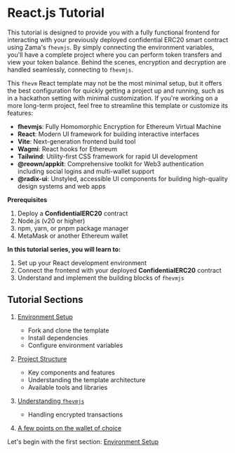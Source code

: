 # React.js Tutorial

This tutorial is designed to provide you with a fully functional frontend for interacting with your previously deployed confidential ERC20 smart contract using Zama's `fhevmjs`. By simply connecting the environment variables, you'll have a complete project where you can perform token transfers and view your token balance. Behind the scenes, encryption and decryption are handled seamlessly, connecting to `fhevmjs`.

This `fhevm` React template may not be the most minimal setup, but it offers the best configuration for quickly getting a project up and running, such as in a hackathon setting with minimal customization. If you're working on a more long-term project, feel free to streamline this template or customize its features:

- **fhevmjs**: Fully Homomorphic Encryption for Ethereum Virtual Machine
- **React**: Modern UI framework for building interactive interfaces
- **Vite**: Next-generation frontend build tool
- **Wagmi**: React hooks for Ethereum
- **Tailwind**: Utility-first CSS framework for rapid UI development
- **@reown/appkit**: Comprehensive toolkit for Web3 authentication including social logins and multi-wallet support
- **@radix-ui**: Unstyled, accessible UI components for building high-quality design systems and web apps

**Prerequisites**
1. Deploy a **ConfidentialERC20** contract
2. Node.js (v20 or higher)
3. npm, yarn, or pnpm package manager
4. MetaMask or another Ethereum wallet

**In this tutorial series, you will learn to:**

1. Set up your React development environment
2. Connect the frontend with your deployed **ConfidentialERC20** contract
3. Understand and implement the building blocks of `fhevmjs`

## Tutorial Sections

1. [Environment Setup](./1-environment-setup.md)
   - Fork and clone the template
   - Install dependencies
   - Configure environment variables

2. [Project Structure](./2-project-structure.md)
   - Key components and features
   - Understanding the template architecture 
   - Available tools and libraries

3. [Understanding `fhevmjs`](./3-understanding-fhevmjs.md)
   - Handling encrypted transactions

4. [A few points on the wallet of choice](./4-connecting-to-web3.md)

Let's begin with the first section: [Environment Setup](./1-environment-setup.md)

